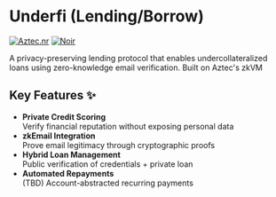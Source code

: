 # Underfi (Lending/Borrow)

[![Aztec.nr](https://img.shields.io/badge/Aztec.nr-v3.0.0-000000)](https://aztec.network)
[![Noir](https://img.shields.io/badge/Noir-0.12.1-000000)](https://noir-lang.org)

A privacy-preserving lending protocol that enables undercollateralized loans using zero-knowledge email verification. Built on Aztec's zkVM 

## Key Features ✨

- **Private Credit Scoring**  
Verify financial reputation without exposing personal data
- **zkEmail Integration**  
Prove email legitimacy through cryptographic proofs
- **Hybrid Loan Management**  
Public verification of credentials + private loan 
- **Automated Repayments**  
(TBD) Account-abstracted recurring payments



